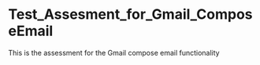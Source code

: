 # Test_Assesment_for_Gmail_ComposeEmail
This is the assessment for the Gmail compose email functionality
